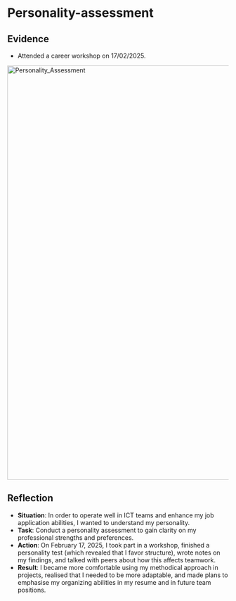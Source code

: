 # Personality-assessment

## Evidence
- Attended a career workshop on 17/02/2025.
<img width="943" alt="Personality_Assessment" src="https://github.com/user-attachments/assets/a6160960-e8d7-4c54-9edb-e2d29b8ee9bd" />


## Reflection 
- **Situation**: In order to operate well in ICT teams and enhance my job application abilities, I wanted to understand my personality.
- **Task**: Conduct a personality assessment to gain clarity on my professional strengths and preferences.
- **Action**: On February 17, 2025, I took part in a workshop, finished a personality test (which revealed that I favor structure), wrote notes on my findings, and talked with peers about how this affects teamwork.
- **Result**:  I became more comfortable using my methodical approach in projects, realised that I needed to be more adaptable, and made plans to emphasise my organizing abilities in my resume and in future team positions.

